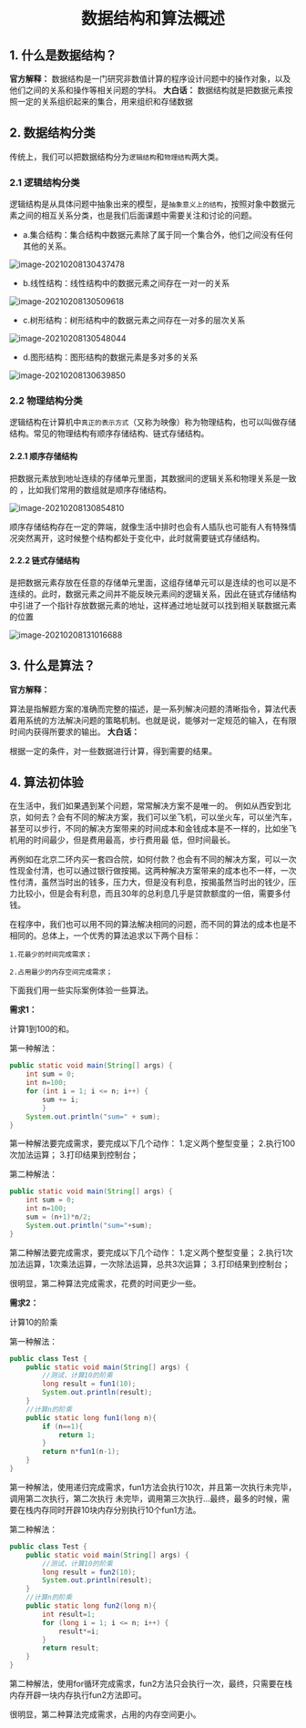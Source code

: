 <div align='center' >

# 数据结构和算法概述

</div>

## 1. 什么是数据结构？

**官方解释：**
数据结构是一门研究非数值计算的程序设计问题中的操作对象，以及他们之间的关系和操作等相关问题的学科。
**大白话：**
数据结构就是把数据元素按照一定的关系组织起来的集合，用来组织和存储数据

## 2. 数据结构分类

传统上，我们可以把数据结构分为`逻辑结构`和`物理结构`两大类。

### 2.1 逻辑结构分类

逻辑结构是从具体问题中抽象出来的模型，是`抽象意义上的结构`，按照对象中数据元素之间的相互关系分类，也是我们后面课题中需要关注和讨论的问题。

- a.集合结构：集合结构中数据元素除了属于同一个集合外，他们之间没有任何其他的关系。

![image-20210208130437478](https://gitee.com/zgf1366/pic_store/raw/master/img/20210208130452.png)

- b.线性结构：线性结构中的数据元素之间存在一对一的关系

![image-20210208130509618](https://gitee.com/zgf1366/pic_store/raw/master/img/20210208130509.png)

- c.树形结构：树形结构中的数据元素之间存在一对多的层次关系

![image-20210208130548044](https://gitee.com/zgf1366/pic_store/raw/master/img/20210208130548.png)

- d.图形结构：图形结构的数据元素是多对多的关系

![image-20210208130639850](https://gitee.com/zgf1366/pic_store/raw/master/img/20210208130639.png)

### 2.2 物理结构分类

逻辑结构在计算机中`真正的表示方式`（又称为映像）称为物理结构，也可以叫做存储结构。常见的物理结构有顺序存储结构、链式存储结构。

#### 2.2.1 顺序存储结构

把数据元素放到地址连续的存储单元里面，其数据间的逻辑关系和物理关系是一致的 ，比如我们常用的数组就是顺序存储结构。

![image-20210208130854810](https://gitee.com/zgf1366/pic_store/raw/master/img/20210208130854.png)

顺序存储结构存在一定的弊端，就像生活中排时也会有人插队也可能有人有特殊情况突然离开，这时候整个结构都处于变化中，此时就需要链式存储结构。

#### 2.2.2 链式存储结构

是把数据元素存放在任意的存储单元里面，这组存储单元可以是连续的也可以是不连续的。此时，数据元素之间并不能反映元素间的逻辑关系，因此在链式存储结构中引进了一个指针存放数据元素的地址，这样通过地址就可以找到相关联数据元素的位置

![image-20210208131016688](https://gitee.com/zgf1366/pic_store/raw/master/img/20210208131016.png)

## 3. 什么是算法？

**官方解释：**

算法是指解题方案的准确而完整的描述，是一系列解决问题的清晰指令，算法代表着用系统的方法解决问题的策略机制。也就是说，能够对一定规范的输入，在有限时间内获得所要求的输出。
**大白话：**

根据一定的条件，对一些数据进行计算，得到需要的结果。

## 4. 算法初体验

在生活中，我们如果遇到某个问题，常常解决方案不是唯一的。
例如从西安到北京，如何去？会有不同的解决方案，我们可以坐飞机，可以坐火车，可以坐汽车，甚至可以步行，不同的解决方案带来的时间成本和金钱成本是不一样的，比如坐飞机用的时间最少，但是费用最高，步行费用最
低，但时间最长。

再例如在北京二环内买一套四合院，如何付款？也会有不同的解决方案，可以一次性现金付清，也可以通过银行做按揭。这两种解决方案带来的成本也不一样，一次性付清，虽然当时出的钱多，压力大，但是没有利息，按揭虽然当时出的钱少，压力比较小，但是会有利息，而且30年的总利息几乎是贷款额度的一倍，需要多付钱。

在程序中，我们也可以用不同的算法解决相同的问题，而不同的算法的成本也是不相同的。总体上，一个优秀的算法追求以下两个目标：

`1.花最少的时间完成需求；`

`2.占用最少的内存空间完成需求；`

下面我们用一些实际案例体验一些算法。

**需求1：**

计算1到100的和。

第一种解法：

```java
public static void main(String[] args) {
	int sum = 0;
	int n=100;
	for (int i = 1; i <= n; i++) {
		sum += i;
		}
	System.out.println("sum=" + sum);
}
```

第一种解法要完成需求，要完成以下几个动作：
1.定义两个整型变量；
2.执行100次加法运算；
3.打印结果到控制台；

第二种解法：

```java
public static void main(String[] args) {
	int sum = 0;
	int n=100;
	sum = (n+1)*n/2;
	System.out.println("sum="+sum);
}
```

第二种解法要完成需求，要完成以下几个动作：
1.定义两个整型变量；
2.执行1次加法运算，1次乘法运算，一次除法运算，总共3次运算；
3.打印结果到控制台；

很明显，第二种算法完成需求，花费的时间更少一些。

**需求2：**

计算10的阶乘

第一种解法：

```java
public class Test {
	public static void main(String[] args) {
    	//测试，计算10的阶乘
    	long result = fun1(10);
		System.out.println(result);
	}
	//计算n的阶乘
	public static long fun1(long n){
		if (n==1){
			return 1;
		}
		return n*fun1(n-1);
	}
}
```

第一种解法，使用递归完成需求，fun1方法会执行10次，并且第一次执行未完毕，调用第二次执行，第二次执行
未完毕，调用第三次执行...最终，最多的时候，需要在栈内存同时开辟10块内存分别执行10个fun1方法。

第二种解法：

```java
public class Test {
	public static void main(String[] args) {
		//测试，计算10的阶乘
		long result = fun2(10);
		System.out.println(result);
	}
	//计算n的阶乘
	public static long fun2(long n){
		int result=1;
		for (long i = 1; i <= n; i++) {
			result*=i;
		}
		return result;
	}
}
```

第二种解法，使用for循环完成需求，fun2方法只会执行一次，最终，只需要在栈内存开辟一块内存执行fun2方法即可。

很明显，第二种算法完成需求，占用的内存空间更小。